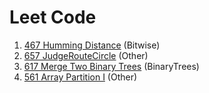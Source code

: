 # Leet Code
1. [467 Humming Distance](https://leetcode.com/problems/hamming-distance/description/) (Bitwise)
1. [657 JudgeRouteCircle](https://leetcode.com/problems/judge-route-circle/) (Other)
1. [617 Merge Two Binary Trees](https://leetcode.com/problems/merge-two-binary-trees/description/) (BinaryTrees)
1. [561 Array Partition I](https://leetcode.com/problems/array-partition-i/description/) (Other)

